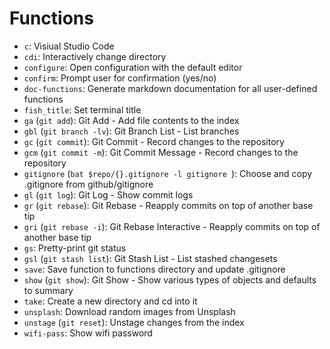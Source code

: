 # Functions

- `c`: Visiual Studio Code
- `cdi`: Interactively change directory
- `configure`: Open configuration with the default editor
- `confirm`: Prompt user for confirmation (yes/no)
- `doc-functions`: Generate markdown documentation for all user-defined functions
- `fish_title`: Set terminal title
- `ga` (`git add`): Git Add - Add file contents to the index
- `gbl` (`git branch -lv`): Git Branch List - List branches
- `gc` (`git commit`): Git Commit - Record changes to the repository
- `gcm` (`git commit -m`): Git Commit Message - Record changes to the repository
- `gitignore` (`bat $repo/{}.gitignore -l gitignore `): Choose and copy .gitignore from github/gitignore
- `gl` (`git log`): Git Log - Show commit logs
- `gr` (`git rebase`): Git Rebase - Reapply commits on top of another base tip
- `gri` (`git rebase -i`): Git Rebase Interactive - Reapply commits on top of another base tip
- `gs`: Pretty-print git status
- `gsl` (`git stash list`): Git Stash List - List stashed changesets
- `save`: Save function to functions directory and update .gitignore
- `show` (`git show`): Git Show - Show various types of objects and defaults to summary
- `take`: Create a new directory and cd into it
- `unsplash`: Download random images from Unsplash
- `unstage` (`git reset`): Unstage changes from the index
- `wifi-pass`: Show wifi password
